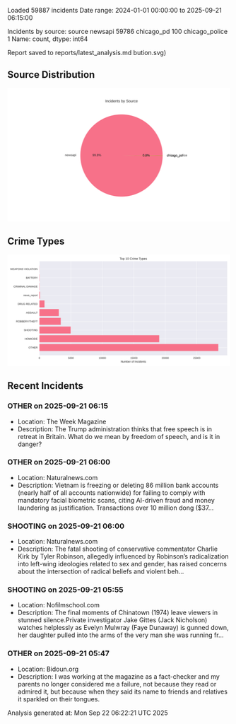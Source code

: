 
Loaded 59887 incidents
Date range: 2024-01-01 00:00:00 to 2025-09-21 06:15:00

Incidents by source:
source
newsapi           59786
chicago_pd          100
chicago_police        1
Name: count, dtype: int64

Report saved to reports/latest_analysis.md
bution.svg)

## Source Distribution
![Source Distribution](images/source_distribution.svg)

## Crime Types
![Crime Types](images/crime_types.svg)

## Recent Incidents

### OTHER on 2025-09-21 06:15
- Location: The Week Magazine
- Description: The Trump administration thinks that free speech is in retreat in Britain. What do we mean by freedom of speech, and is it in danger?


### OTHER on 2025-09-21 06:00
- Location: Naturalnews.com
- Description: Vietnam is freezing or deleting 86 million bank accounts (nearly half of all accounts nationwide) for failing to comply with mandatory facial biometric scans, citing AI-driven fraud and money laundering as justification. Transactions over 10 million dong ($37…


### SHOOTING on 2025-09-21 06:00
- Location: Naturalnews.com
- Description: The fatal shooting of conservative commentator Charlie Kirk by Tyler Robinson, allegedly influenced by Robinson’s radicalization into left-wing ideologies related to sex and gender, has raised concerns about the intersection of radical beliefs and violent beh…


### SHOOTING on 2025-09-21 05:55
- Location: Nofilmschool.com
- Description: The final moments of Chinatown
 (1974) leave viewers in stunned silence.Private investigator Jake Gittes (Jack Nicholson) watches helplessly as Evelyn Mulwray (Faye Dunaway) is gunned down, her daughter pulled into the arms of the very man she was running fr…


### OTHER on 2025-09-21 05:47
- Location: Bidoun.org
- Description: I was working at the magazine as a fact-checker and my parents no longer considered me a failure, not because they read or admired it, but because when they said its name to friends and relatives it sparkled on their tongues.

Analysis generated at: Mon Sep 22 06:22:21 UTC 2025
